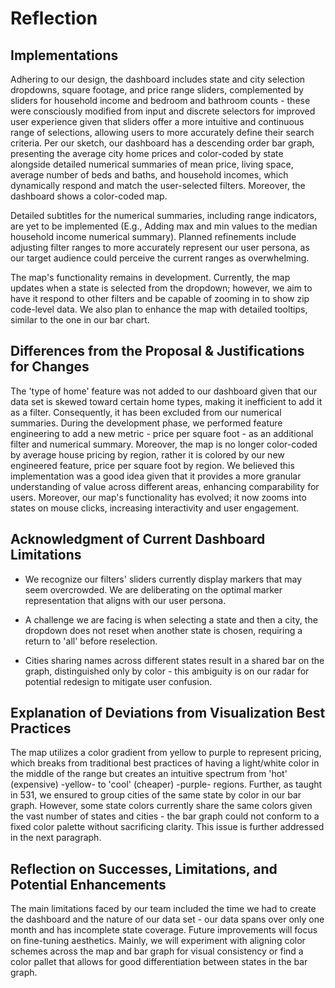 # Reflection

## Implementations

Adhering to our design, the dashboard includes state and city selection dropdowns, square footage, and price range sliders, complemented by sliders for household income and bedroom and bathroom counts - these were consciously modified from input and discrete selectors for improved user experience given that sliders offer a more intuitive and continuous range of selections, allowing users to more accurately define their search criteria. Per our sketch, our dashboard has a descending order bar graph, presenting the average city home prices and color-coded by state alongside detailed numerical summaries of mean price, living space, average number of beds and baths, and household incomes, which dynamically respond and match the user-selected filters. Moreover, the dashboard shows a color-coded map.

Detailed subtitles for the numerical summaries, including range indicators, are yet to be implemented (E.g., Adding max and min values to the median household income numerical summary). Planned refinements include adjusting filter ranges to more accurately represent our user persona, as our target audience could perceive the current ranges as overwhelming.

The map's functionality remains in development. Currently, the map updates when a state is selected from the dropdown; however, we aim to have it respond to other filters and be capable of zooming in to show zip code-level data. We also plan to enhance the map with detailed tooltips, similar to the one in our bar chart.

## Differences from the Proposal & Justifications for Changes

The 'type of home' feature was not added to our dashboard given that our data set is skewed toward certain home types, making it inefficient to add it as a filter. Consequently, it has been excluded from our numerical summaries. During the development phase, we performed feature engineering to add a new metric - price per square foot - as an additional filter and numerical summary. Moreover, the map is no longer color-coded by average house pricing by region, rather it is colored by our new engineered feature, price per square foot by region. We believed this implementation was a good idea given that it provides a more granular understanding of value across different areas, enhancing comparability for users. Moreover, our map's functionality has evolved; it now zooms into states on mouse clicks, increasing interactivity and user engagement. 

## Acknowledgment of Current Dashboard Limitations

-   We recognize our filters' sliders currently display markers that may seem overcrowded. We are deliberating on the optimal marker representation that aligns with our user persona. 

-   A challenge we are facing is when selecting a state and then a city, the dropdown does not reset when another state is chosen, requiring a return to 'all' before reselection.

-   Cities sharing names across different states result in a shared bar on the graph, distinguished only by color - this ambiguity is on our radar for potential redesign to mitigate user confusion. 

## Explanation of Deviations from Visualization Best Practices

The map utilizes a color gradient from yellow to purple to represent pricing, which breaks from traditional best practices of having a light/white color in the middle of the range but creates an intuitive spectrum from 'hot' (expensive) -yellow- to 'cool' (cheaper) -purple- regions. Further, as taught in 531, we ensured to group cities of the same state by color in our bar graph. However, some state colors currently share the same colors given the vast number of states and cities - the bar graph could not conform to a fixed color palette without sacrificing clarity. This issue is further addressed in the next paragraph. 

## Reflection on Successes, Limitations, and Potential Enhancements

The main limitations faced by our team included the time we had to create the dashboard and the nature of our data set - our data spans over only one month and has incomplete state coverage. Future improvements will focus on fine-tuning aesthetics. Mainly, we will experiment with aligning color schemes across the map and bar graph for visual consistency or find a color pallet that allows for good differentiation between states in the bar graph.
